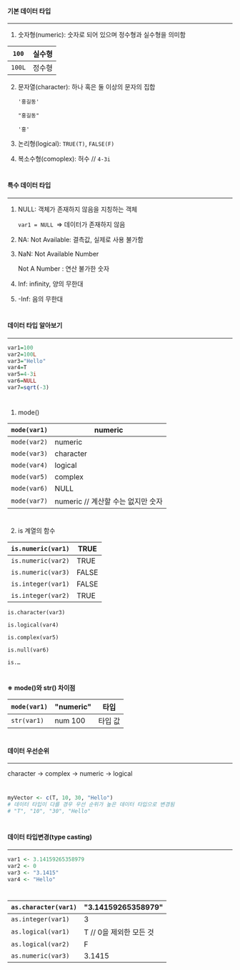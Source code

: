 #### 기본 데이터 타입

---

1. 숫자형(numeric): 숫자로 되어 있으며 정수형과 실수형을 의미함

| `100`  | 실수형 |
| ------ | ------ |
| `100L` | 정수형 |

2. 문자열(character): 하나 혹은 둘 이상의 문자의 집합

   `'홍길동'`

   `"홍길동"`

   `'홍'`

3. 논리형(logical): `TRUE(T)`, `FALSE(F)`

4. 복소수형(comoplex): 허수 // `4-3i`

 #

#### 특수 데이터 타입

---

1. NULL: 객체가 존재하지 않음을 지칭하는 객체

   `var1 = NULL `=> 데이터가 존재하지 않음

2. NA: Not Available: 결측값, 실제로 사용 불가함

3. NaN: Not Available Number

    Not A Number      : 연산 불가한 숫자

4. Inf: infinity, 양의 무한대

5. -Inf: 음의 무한대

 #

#### 데이터 타입 알아보기

---

```r
var1=100
var2=100L
var3="Hello"
var4=T
var5=4-3i
var6=NULL
var7=sqrt(-3)
```

#

1. mode()

| `mode(var1)` | numeric                            |
| ------------ | ---------------------------------- |
| `mode(var2)` | numeric                            |
| `mode(var3)` | character                          |
| `mode(var4)` | logical                            |
| `mode(var5)` | complex                            |
| `mode(var6)` | NULL                               |
| `mode(var7)` | numeric // 계산할 수는 없지만 숫자 |

 #

2. is 계열의 함수

| `is.numeric(var1)` | TRUE  |
| ------------------ | ----- |
| `is.numeric(var2)` | TRUE  |
| `is.numeric(var3)` | FALSE |
| `is.integer(var1)` | FALSE |
| `is.integer(var2)` | TRUE  |

`is.character(var3)`

`is.logical(var4)`

`is.complex(var5)`

`is.null(var6)`

`is.…`

 #

**※** **mode()와 str() 차이점**

| `mode(var1)` | "numeric" | 타입     |
| ------------ | --------- | -------- |
| `str(var1)`  | num 100   | 타입  값 |

 #

#### 데이터 우선순위

---

character -> complex -> numeric -> logical

 #

```r
myVector <- c(T, 10, 30, "Hello")
# 데이터 타입이 다를 경우 우선 순위가 높은 데이터 타입으로 변경됨
# "T", "10", "30", "Hello"
```

#

#### 데이터 타입변경(type casting)

---

```r
var1 <- 3.14159265358979
var2 <- 0
var3 <- "3.1415"
var4 <- "Hello"
```

 #

| `as.character(var1)` | "3.14159265358979"      |
| -------------------- | ----------------------- |
| `as.integer(var1)`   | 3                       |
| `as.logical(var1)`   | T // 0을 제외한 모든 것 |
| `as.logical(var2)`   | F                       |
| `as.numeric(var3)`   | 3.1415                  |

 